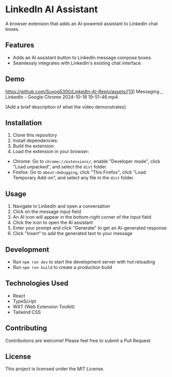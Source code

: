 # LinkedIn AI Assistant

A browser extension that adds an AI-powered assistant to LinkedIn chat boxes.

## Features

- Adds an AI assistant button to LinkedIn message compose boxes
- Seamlessly integrates with LinkedIn's existing chat interface

## Demo

https://github.com/Suyog5300/LinkedIn-AI-Reply/assets/(13) Messaging _ LinkedIn - Google Chrome 2024-10-18 19-51-46.mp4

[Add a brief description of what the video demonstrates]

## Installation

1. Clone this repository
2. Install dependencies:
3. Build the extension:
4. Load the extension in your browser:
- Chrome: Go to `chrome://extensions/`, enable "Developer mode", click "Load unpacked", and select the `dist` folder.
- Firefox: Go to `about:debugging`, click "This Firefox", click "Load Temporary Add-on", and select any file in the `dist` folder.

## Usage

1. Navigate to LinkedIn and open a conversation
2. Click on the message input field
3. An AI icon will appear in the bottom-right corner of the input field
4. Click the icon to open the AI assistant
5. Enter your prompt and click "Generate" to get an AI-generated response
6. Click "Insert" to add the generated text to your message

## Development

- Run `npm run dev` to start the development server with hot reloading
- Run `npm run build` to create a production build

## Technologies Used

- React
- TypeScript
- WXT (Web Extension Toolkit)
- Tailwind CSS

## Contributing

Contributions are welcome! Please feel free to submit a Pull Request.

## License

This project is licensed under the MIT License.
